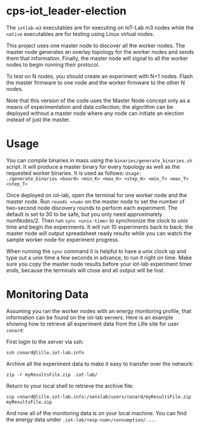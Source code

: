 # cps-iot_leader-election

The `iotlab-m3` executables are for executing on IoT-Lab m3 nodes while the `native` executables are for testing using Linux virtual nodes.

This project uses one master node to discover all the worker nodes. The master node generates an overlay topology for the worker nodes and sends them that information. Finally, the master node will signal to all the worker nodes to begin running their protocol. 

To test on N nodes, you should create an experiment with N+1 nodes. Flash the master firmware to one node and the worker firmware to the other N nodes.

Note that this version of the code uses the Master Node concept only as a means of experimentation and data collection; the algorithm can be deployed without a master node where any node can initiate an election instead of just the master.

# Usage

You can compile binaries in mass using the `binaries/generate_binaries.sh` script. It will produce a master binary for every topology as well as the requested worker binaries. 
It is used as follows: `Usage: ./generate_binaries <board> <min_K> <max_K> <step_K> <min_T> <max_T> <step_T>`

Once deployed on iot-lab, open the terminal for one worker node and the master node. Run `rounds <num>` on the master node to set the number of two-second node discovery rounds to perform each experiment. The default is set to 30 to be safe, but you only need approximately numNodes/2. Then run `sync <unix-time>` to synchronize the clock to unix time and begin the experiments. It will run 10 experiments back to back; the master node will output spreadsheet ready results while you can watch the sample worker node for experiment progress.

When running the `sync` command it is helpful to have a unix clock up and type out a unix time a few seconds in advance, to run it right on time. Make sure you copy the master node results before your iot-lab experiment timer ends, because the terminals will close and all output will be lost.

# Monitoring Data

Assuming you ran the worker nodes with an energy monitoring profile, that information can be found on the iot-lab servers. Here is an example showing how to retrieve all experiment data from the Lille site for user `conard`:

First login to the server via ssh:

`ssh conard@lille.iot-lab.info`

Archive all the experiment data to make it easy to transfer over the network:

`zip -r myResultsFile.zip .iot-lab/`

Return to your local shell to retrieve the archive file:

`scp conard@lille.iot-lab.info:/senslab/users/conard/myResultsFile.zip myResultsFile.zip`

And now all of the monitoring data is on your local machine. You can find the energy data under `.iot-lab/<exp-num>/consumption/...`.


